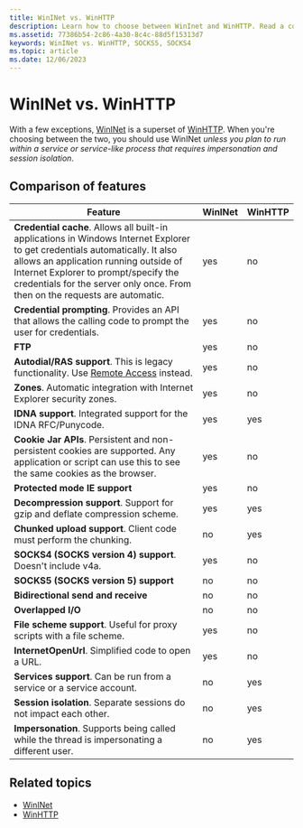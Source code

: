 ```yaml
---
title: WinINet vs. WinHTTP
description: Learn how to choose between WinInet and WinHTTP. Read a comparison of features, and review related topics.
ms.assetid: 77386b54-2c86-4a30-8c4c-88d5f15313d7
keywords: WinINet vs. WinHTTP, SOCKS5, SOCKS4
ms.topic: article
ms.date: 12/06/2023
---
```


# WinINet vs. WinHTTP

With a few exceptions, [WinINet](portal.md) is a superset of [WinHTTP](/windows/desktop/WinHttp/winhttp-start-page). When you're choosing between the two, you should use WinINet *unless you plan to run within a service or service-like process that requires impersonation and session isolation*.

## Comparison of features

| Feature | WinINet | WinHTTP |
|-|-|-|
| **Credential cache**. Allows all built-in applications in Windows Internet Explorer to get credentials automatically. It also allows an application running outside of Internet Explorer to prompt/specify the credentials for the server only once. From then on the requests are automatic. | yes | no |
| **Credential prompting**. Provides an API that allows the calling code to prompt the user for credentials. | yes | no |
| **FTP** | yes | no |
| **Autodial/RAS support**. This is legacy functionality. Use [Remote Access](/windows/desktop/RRAS/portal) instead. | yes | no |
| **Zones**. Automatic integration with Internet Explorer security zones. | yes | no |
| **IDNA support**. Integrated support for the IDNA RFC/Punycode. | yes | yes |
| **Cookie Jar APIs**. Persistent and non-persistent cookies are supported. Any application or script can use this to see the same cookies as the browser. | yes | no |
| **Protected mode IE support** | yes | no |
| **Decompression support**. Support for gzip and deflate compression scheme. | yes | yes |
| **Chunked upload support**. Client code must perform the chunking. | no | yes |
| **SOCKS4 (SOCKS version 4) support**. Doesn't include v4a. | yes | no |
| **SOCKS5 (SOCKS version 5) support** | no | no |
| **Bidirectional send and receive** | no | no |
| **Overlapped I/O** | no | no |
| **File scheme support**. Useful for proxy scripts with a file scheme. | yes | no |
| **InternetOpenUrl**. Simplified code to open a URL. | yes | no |
| **Services support**. Can be run from a service or a service account. | no | yes |
| **Session isolation**. Separate sessions do not impact each other. | no | yes |
| **Impersonation**. Supports being called while the thread is impersonating a different user. | no | yes |

## Related topics

* [WinINet](/windows/desktop/WinInet/about-wininet)
* [WinHTTP](/windows/desktop/WinHttp/winhttp-start-page)

